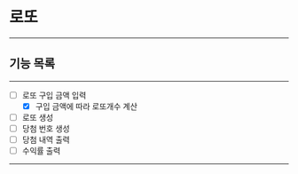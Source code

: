 
# 로또

----

## 기능 목록

---
-[ ] 로또 구입 금액 입력
  - [x] 구입 금액에 따라 로또개수 계산
-[ ] 로또 생성
-[ ] 당첨 번호 생성
-[ ] 당첨 내역 출력
-[ ] 수익률 출력
---